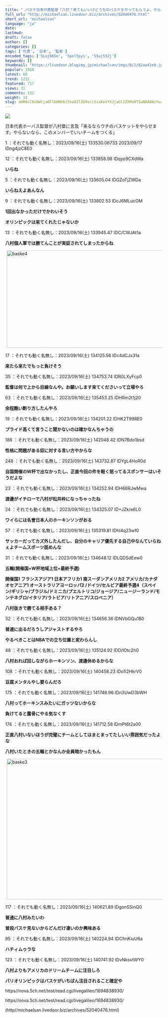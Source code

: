 ```yaml
---
title: " バスケ日本代表監督「八村？来てもいいけどうちのバスケをやってもらうよ。やらないなら要らない」"
full_url: "http://michaelsan.livedoor.biz/archives/52040476.html"
short_url: "michaelsan"
language: "ja"
date: 
lastmod: 
draft: false
author: []
categories: []
tags: ['代表', '日本', '監督']
encoded_tags: ['5Luj6KGo', '5pel5pys', '55uj552j']
keywords: []
thumbnail: "https://livedoor.blogimg.jp/michaelsan/imgs/8/2/82aa41e0.jpg"
popular: 1916
latest: 60
trend: 1232
featured: 717
views: 31
comments: 132
weight: 14
slug: aHR0cC8vbWljaGFlbHNhbi5saXZlZG9vci5iaXovYXJjaGl2ZXMvNTIwNDA0NzYuaHRtbA==
---
```


![](https://livedoor.blogimg.jp/michaelsan/imgs/8/2/82aa41e0.jpg)

<div><p>日本代表ホーバス監督が八村塁に言及「来るならウチのバスケットをやらせます。やらないなら、このメンバーでいいチームをつくる」</p><p>1 ：それでも動く名無し：2023/09/16(土) 133530.06733 2023/09/17 IDng4jzC8E0</p><p>12 ：それでも動く名無し：2023/09/16(土) 133858.98 IDqyo9CXdWa</p><b><p>いらね </p></b><p>5 ：それでも動く名無し：2023/09/16(土) 133605.04 IDGZoTjZWDa</p><p><b>いらねえよあんなん </b></p><p>9 ：それでも動く名無し：2023/09/16(土) 133802.53 IDcJ6MLucOM</p><p><b><p>1回出なかっただけでかわいそう</p></b></p><p><b><p></p></b></p><b><p>オリンピックは来てくれたじゃないか </p></b><p>13 ：それでも動く名無し：2023/09/16(土) 133945.47 IDC/CWJAt1a</p><b><p><p>八村個人軍では勝てんことが実証されてしまったからね </p></p></b><a target='_blank' title='baske4' href='https//livedoor.blogimg.jp/michaelsan/imgs/2/6/26490fc9.jpg'><img class='pict' hspace='5' alt='baske4' border='0' height='314' width='680' src='https//livedoor.blogimg.jp/michaelsan/imgs/2/6/26490fc9-s.jpg'></a><p>17 ：それでも動く名無し：2023/09/16(土) 134125.56 IDc4dCJx31a</p><b><p>来たら来たでもっと負けそう </p></b><p>35 ：それでも動く名無し：2023/09/16(土) 134753.74 IDR0LXyFcp0</p><p><b>監督は何で上から目線なんや。お願いします来てくださいって立場やろ </b></p><p></p><p>63 ：それでも動く名無し：2023/09/16(土) 135453.25 IDHRm2t1j20</p><b><p>余程酷い断り方したんやろ </p></b><p>19 ：それでも動く名無し：2023/09/16(土) 134201.22 IDHK2T99RE0</p><b><p>プライド高くて言うこと聞かないのは確かなんちゃうの </p></b><p>188 ：それでも動く名無し：2023/09/16(土) 142048.42 IDN7Bdo1bsd</p><b><p>性格に問題がある奴に対する言い方やからな </p></b><p>248 ：それでも動く名無し：2023/09/16(土) 143732.87 IDYgL4HoR0d</p><p><p></p></p><p><b><p>自国開催のW杯で出なかったし、正直今回の件を軽く怒ってるスポンサーはいそうだよな </p></b></p><p>23 ：それでも動く名無し：2023/09/16(土) 134252.94 IDH66RJwMwa</p><b><p>渡邊がイチローで八村が松井枠になっちゃったね </p></b><p>24 ：それでも動く名無し：2023/09/16(土) 134325.07 ID+JZk/e6L0</p><b><p>ワイらには名誉日本人のホーキンソンがおる </p></b><p>57 ：それでも動く名無し：2023/09/16(土) 135319.81 IDhI4q23wf0</p><b><p>サッカーだってカズ外したんだし、自分のキャリア優先する自己中なんていらねぇよチームスポーツ舐めんな </p></b><p>31 ：それでも動く名無し：2023/09/16(土) 134648.12 IDLQDSdEew0</p><p><b><p><p>五輪(開催国+W杯地域上位+最終予選)</p></p></b></p><p><b><p><p></p></p></b></p><b><p><p>開催国1 フランスアジア1 日本アフリカ1 南スーダンアメリカ2 アメリカ/カナダオセアニア1 オーストラリアヨーロッパ2 /ドイツ/セルビア最終予選4（スペイン/ギリシャ/ブラジル/ドミニカ/プエルトリコ/ジョージア/ニュージーランド/モンテネグロ/イタリア/ラトビア/リトアニア/スロベニア）</p></p></b><b><p><p>八村抜きで勝てる相手ある？ </p></p></b><p>32 ：それでも動く名無し：2023/09/16(土) 134656.36 IDNVbGQu1B0</p><p><b><p>普通に出るだろうしアジャストするやろ</p></b></p><p><b><p></p></b></p><b><p>やるべきことはNBAでの立ち位置と変わらんし </p></b><p>48 ：それでも動く名無し：2023/09/16(土) 135124.92 IDD/IOtc2h0</p><b><p>八村おれば回しながらホーキンソン、渡邉休めるからな </p></b><p>108 ：それでも動く名無し：2023/09/16(土) 140458.23 IDo1l2HkrV0</p><b><p>豆腐メンタルやし要らんだろ </p></b><p>175 ：それでも動く名無し：2023/09/16(土) 141748.96 IDn3UwD3bWH</p><p><b><p>八村ってホーキンスみたいにガッツないからな</p></b></p><p><b><p></p></b></p><b><p>負けてると露骨にやる気なくす </p></b><p>174 ：それでも動く名無し：2023/09/16(土) 141712.58 IDmPt6t2a00</p><p><b><p><p>正直八村いないほうが完璧にチームとしてはまとまってたしいい雰囲気だったよな</p></p></b></p><p><b><p><p></p></p></b></p><b><p><p>八村いたときの五輪とかなんか全員暗かったもん </p></p></b><a href='https//livedoor.blogimg.jp/michaelsan/imgs/0/d/0d25a981.jpg' title='baske3' target='_blank'><img src='https//livedoor.blogimg.jp/michaelsan/imgs/0/d/0d25a981-s.jpg' width='680' height='453' border='0' alt='baske3' hspace='5' class='pict'></a><p>117 ：それでも動く名無し：2023/09/16(土) 140621.89 IDgonSSinQ0</p><p><b><p>普通に八村みたいわ</p></b></p><p><b><p></p></b></p><b><p>普段バスケ見ないからどんだけ凄いのか興味ある </p></b><p>95 ：それでも動く名無し：2023/09/16(土) 140224.94 IDCfmKiuU6a</p><b><p>ハチィムゥラな </p></b><p>123 ：それでも動く名無し：2023/09/16(土) 140741.92 IDvNksvtWY0</p><p><b><p>八村よりもアメリカのドリームチームに注目しろ</p></b></p><p><b><p></p></b></p><b><p>パリオリンピックはバスケがいちばん注目されること確定や</p></b>https//nova.5ch.net/test/read.cgi/livegalileo/1694838930/<br clear='all'> <p id='a6850dc6aefc0d5bbff2bea180d92d89'> </p> <p id='a6850dc6aefc0d5bbff2bea180d92d89'> </p> <p class='alistcloud-container-6795'></p> <p>https//nova.5ch.net/test/read.cgi/livegalileo/1694838930/</p></div>

(http//michaelsan.livedoor.biz/archives/52040476.html)
